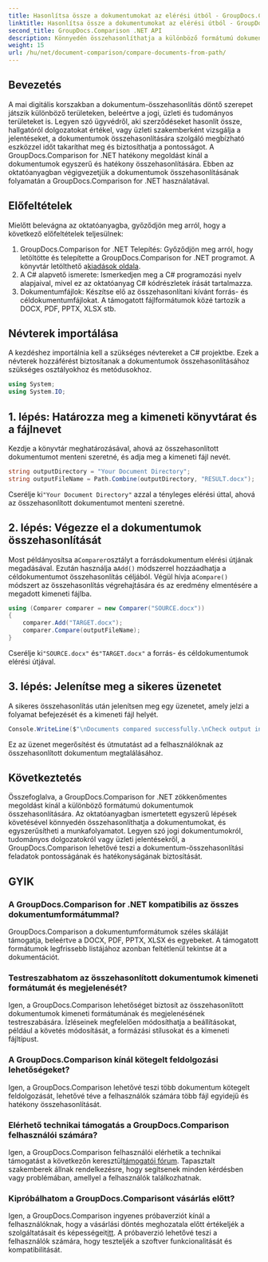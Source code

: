 ```yaml
---
title: Hasonlítsa össze a dokumentumokat az elérési útból - GroupDocs.Comparison for .NET
linktitle: Hasonlítsa össze a dokumentumokat az elérési útból - GroupDocs.Comparison for .NET
second_title: GroupDocs.Comparison .NET API
description: Könnyedén összehasonlíthatja a különböző formátumú dokumentumokat a GroupDocs.Comparison for .NET segítségével. Takarítson meg időt és biztosítsa a jogi, tudományos és üzleti feladatok pontosságát.
weight: 15
url: /hu/net/document-comparison/compare-documents-from-path/
---
```

## Bevezetés
A mai digitális korszakban a dokumentum-összehasonlítás döntő szerepet játszik különböző területeken, beleértve a jogi, üzleti és tudományos területeket is. Legyen szó ügyvédről, aki szerződéseket hasonlít össze, hallgatóról dolgozatokat értékel, vagy üzleti szakemberként vizsgálja a jelentéseket, a dokumentumok összehasonlítására szolgáló megbízható eszközzel időt takaríthat meg és biztosíthatja a pontosságot. A GroupDocs.Comparison for .NET hatékony megoldást kínál a dokumentumok egyszerű és hatékony összehasonlítására. Ebben az oktatóanyagban végigvezetjük a dokumentumok összehasonlításának folyamatán a GroupDocs.Comparison for .NET használatával.
## Előfeltételek
Mielőtt belevágna az oktatóanyagba, győződjön meg arról, hogy a következő előfeltételek teljesülnek:
1. GroupDocs.Comparison for .NET Telepítés: Győződjön meg arról, hogy letöltötte és telepítette a GroupDocs.Comparison for .NET programot. A könyvtár letölthető a[kiadások oldala](https://releases.groupdocs.com/comparison/net/).
2. A C# alapvető ismerete: Ismerkedjen meg a C# programozási nyelv alapjaival, mivel ez az oktatóanyag C# kódrészletek írását tartalmazza.
3. Dokumentumfájlok: Készítse elő az összehasonlítani kívánt forrás- és céldokumentumfájlokat. A támogatott fájlformátumok közé tartozik a DOCX, PDF, PPTX, XLSX stb.

## Névterek importálása
A kezdéshez importálnia kell a szükséges névtereket a C# projektbe. Ezek a névterek hozzáférést biztosítanak a dokumentumok összehasonlításához szükséges osztályokhoz és metódusokhoz.
```csharp
using System;
using System.IO;
```
## 1. lépés: Határozza meg a kimeneti könyvtárat és a fájlnevet
Kezdje a könyvtár meghatározásával, ahová az összehasonlított dokumentumot menteni szeretné, és adja meg a kimeneti fájl nevét.
```csharp
string outputDirectory = "Your Document Directory";
string outputFileName = Path.Combine(outputDirectory, "RESULT.docx");
```
 Cserélje ki`"Your Document Directory"` azzal a tényleges elérési úttal, ahová az összehasonlított dokumentumot menteni szeretné.
## 2. lépés: Végezze el a dokumentumok összehasonlítását
 Most példányosítsa a`Comparer`osztályt a forrásdokumentum elérési útjának megadásával. Ezután használja a`Add()` módszerrel hozzáadhatja a céldokumentumot összehasonlítás céljából. Végül hívja a`Compare()` módszert az összehasonlítás végrehajtására és az eredmény elmentésére a megadott kimeneti fájlba.
```csharp
using (Comparer comparer = new Comparer("SOURCE.docx"))
{
    comparer.Add("TARGET.docx");
    comparer.Compare(outputFileName);
}
```
 Cserélje ki`"SOURCE.docx"` és`"TARGET.docx"` a forrás- és céldokumentumok elérési útjával.
## 3. lépés: Jelenítse meg a sikeres üzenetet
A sikeres összehasonlítás után jelenítsen meg egy üzenetet, amely jelzi a folyamat befejezését és a kimeneti fájl helyét.
```csharp
Console.WriteLine($"\nDocuments compared successfully.\nCheck output in {outputDirectory}.");
```
Ez az üzenet megerősítést és útmutatást ad a felhasználóknak az összehasonlított dokumentum megtalálásához.

## Következtetés
Összefoglalva, a GroupDocs.Comparison for .NET zökkenőmentes megoldást kínál a különböző formátumú dokumentumok összehasonlítására. Az oktatóanyagban ismertetett egyszerű lépések követésével könnyedén összehasonlíthatja a dokumentumokat, és egyszerűsítheti a munkafolyamatot. Legyen szó jogi dokumentumokról, tudományos dolgozatokról vagy üzleti jelentésekről, a GroupDocs.Comparison lehetővé teszi a dokumentum-összehasonlítási feladatok pontosságának és hatékonyságának biztosítását.
## GYIK
### A GroupDocs.Comparison for .NET kompatibilis az összes dokumentumformátummal?
GroupDocs.Comparison a dokumentumformátumok széles skáláját támogatja, beleértve a DOCX, PDF, PPTX, XLSX és egyebeket. A támogatott formátumok legfrissebb listájához azonban feltétlenül tekintse át a dokumentációt.
### Testreszabhatom az összehasonlított dokumentumok kimeneti formátumát és megjelenését?
Igen, a GroupDocs.Comparison lehetőséget biztosít az összehasonlított dokumentumok kimeneti formátumának és megjelenésének testreszabására. Ízléseinek megfelelően módosíthatja a beállításokat, például a követés módosítását, a formázási stílusokat és a kimeneti fájltípust.
### A GroupDocs.Comparison kínál kötegelt feldolgozási lehetőségeket?
Igen, a GroupDocs.Comparison lehetővé teszi több dokumentum kötegelt feldolgozását, lehetővé téve a felhasználók számára több fájl egyidejű és hatékony összehasonlítását.
### Elérhető technikai támogatás a GroupDocs.Comparison felhasználói számára?
 Igen, a GroupDocs.Comparison felhasználói elérhetik a technikai támogatást a következőn keresztül[támogatói fórum](https://forum.groupdocs.com/c/comparison/12). Tapasztalt szakemberek állnak rendelkezésre, hogy segítsenek minden kérdésben vagy problémában, amellyel a felhasználók találkozhatnak.
### Kipróbálhatom a GroupDocs.Comparisont vásárlás előtt?
 Igen, a GroupDocs.Comparison ingyenes próbaverziót kínál a felhasználóknak, hogy a vásárlási döntés meghozatala előtt értékeljék a szolgáltatásait és képességeit[itt](https://releases.groupdocs.com/). A próbaverzió lehetővé teszi a felhasználók számára, hogy teszteljék a szoftver funkcionalitását és kompatibilitását.